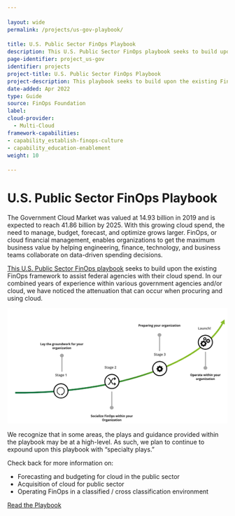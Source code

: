 ```yaml
---

layout: wide
permalink: /projects/us-gov-playbook/

title: U.S. Public Sector FinOps Playbook
description: This U.S. Public Sector FinOps playbook seeks to build upon the existing FinOps framework to assist U.S. federal agencies with their cloud spend.
page-identifier: project_us-gov
identifier: projects
project-title: U.S. Public Sector FinOps Playbook
project-description: This playbook seeks to build upon the existing FinOps framework to assist U.S. federal agencies with their cloud spend.
date-added: Apr 2022
type: Guide
source: FinOps Foundation
label:
cloud-provider:
  - Multi-Cloud
framework-capabilities:
- capability_establish-finops-culture
- capability_education-enablement
weight: 10

---
```


# U.S. Public Sector FinOps Playbook

The Government Cloud Market was valued at 14.93 billion in 2019 and is expected to reach 41.86 billion by 2025. With this growing cloud spend, the need to manage, budget, forecast, and optimize grows larger. FinOps, or cloud financial management, enables organizations to get the maximum business value by helping engineering, finance, technology, and business teams collaborate on data-driven spending decisions.

[This U.S. Public Sector FinOps playbook](/img/resources/FinOps-Foundation_US-Gov-Playbook.pdf) seeks to build upon the existing FinOps framework to assist federal agencies with their cloud spend. In our combined years of experience within various government agencies and/or cloud, we have noticed the attenuation that can occur when procuring and using cloud.

![U.S. Public Sector FinOps Playbook, FinOps Foundation](/img/resources/us-gov-playbook.png)

We recognize that in some areas, the plays and guidance provided within the playbook may be at a high-level. As such, we plan to continue to expound upon this playbook with “specialty plays.”

Check back for more information on:
- Forecasting and budgeting for cloud in the public sector
- Acquisition of cloud for public sector
- Operating FinOps in a classified / cross classification environment

<a class="btn mt-4 text-lg hover:bg-green-600 hover:border-green-600 transition-colors duration-200" href="/img/resources/FinOps-Foundation_US-Gov-Playbook.pdf">Read the Playbook</a>
